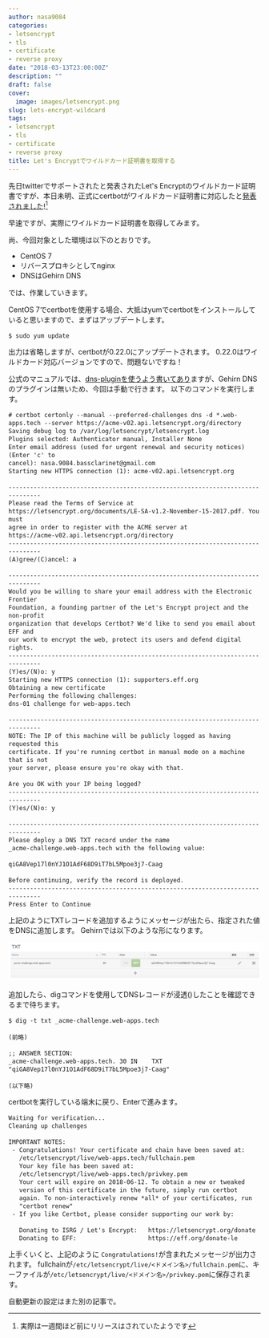 ```yaml
---
author: nasa9084
categories:
- letsencrypt
- tls
- certificate
- reverse proxy
date: "2018-03-13T23:00:00Z"
description: ""
draft: false
cover:
  image: images/letsencrypt.png
slug: lets-encrypt-wildcard
tags:
- letsencrypt
- tls
- certificate
- reverse proxy
title: Let's Encryptでワイルドカード証明書を取得する
---
```



先日twitterでサポートされたと発表されたLet's Encryptのワイルドカード証明書ですが、本日未明、正式にcertbotがワイルドカード証明書に対応したと[発表されました](https://community.letsencrypt.org/t/acme-v2-and-wildcard-certificate-support-is-live/55579)![^0.22.0]

早速ですが、実際にワイルドカード証明書を取得してみます。

尚、今回対象とした環境は以下のとおりです。

* CentOS 7
* リバースプロキシとしてnginx
* DNSはGehirn DNS

では、作業していきます。

CentOS 7でcertbotを使用する場合、大抵はyumでcertbotをインストールしていると思いますので、まずはアップデートします。

``` shell
$ sudo yum update
```

出力は省略しますが、certbotが0.22.0にアップデートされます。
0.22.0はワイルドカード対応バージョンですので、問題ないですね！

公式のマニュアルでは、[dns-pluginを使うよう書いてあり](https://certbot.eff.org/lets-encrypt/centosrhel7-nginx)ますが、Gehirn DNSのプラグインは無いため、今回は手動で行きます。
以下のコマンドを実行します。

``` shell
# certbot certonly --manual --preferred-challenges dns -d *.web-apps.tech --server https://acme-v02.api.letsencrypt.org/directory
Saving debug log to /var/log/letsencrypt/letsencrypt.log
Plugins selected: Authenticator manual, Installer None
Enter email address (used for urgent renewal and security notices) (Enter 'c' to
cancel): nasa.9084.bassclarinet@gmail.com
Starting new HTTPS connection (1): acme-v02.api.letsencrypt.org

-------------------------------------------------------------------------------
Please read the Terms of Service at
https://letsencrypt.org/documents/LE-SA-v1.2-November-15-2017.pdf. You must
agree in order to register with the ACME server at
https://acme-v02.api.letsencrypt.org/directory
-------------------------------------------------------------------------------
(A)gree/(C)ancel: a

-------------------------------------------------------------------------------
Would you be willing to share your email address with the Electronic Frontier
Foundation, a founding partner of the Let's Encrypt project and the non-profit
organization that develops Certbot? We'd like to send you email about EFF and
our work to encrypt the web, protect its users and defend digital rights.
-------------------------------------------------------------------------------
(Y)es/(N)o: y
Starting new HTTPS connection (1): supporters.eff.org
Obtaining a new certificate
Performing the following challenges:
dns-01 challenge for web-apps.tech

-------------------------------------------------------------------------------
NOTE: The IP of this machine will be publicly logged as having requested this
certificate. If you're running certbot in manual mode on a machine that is not
your server, please ensure you're okay with that.

Are you OK with your IP being logged?
-------------------------------------------------------------------------------
(Y)es/(N)o: y

-------------------------------------------------------------------------------
Please deploy a DNS TXT record under the name
_acme-challenge.web-apps.tech with the following value:

qiGA8Vep17l0nYJ1O1AdF68D9iT7bL5Mpoe3j7-Caag

Before continuing, verify the record is deployed.
-------------------------------------------------------------------------------
Press Enter to Continue
```

上記のようにTXTレコードを追加するようにメッセージが出たら、指定された値をDNSに追加します。
Gehirnでは以下のような形になります。

![Gehirn_txt_record](images/Gehirn_txt_record.png)

追加したら、digコマンドを使用してDNSレコードが浸透()したことを確認できるまで待ちます。

``` shell
$ dig -t txt _acme-challenge.web-apps.tech

(前略)

;; ANSWER SECTION:
_acme-challenge.web-apps.tech. 30 IN	TXT	"qiGA8Vep17l0nYJ1O1AdF68D9iT7bL5Mpoe3j7-Caag"

(以下略)
```

certbotを実行している端末に戻り、Enterで進みます。

``` shell
Waiting for verification...
Cleaning up challenges

IMPORTANT NOTES:
 - Congratulations! Your certificate and chain have been saved at:
   /etc/letsencrypt/live/web-apps.tech/fullchain.pem
   Your key file has been saved at:
   /etc/letsencrypt/live/web-apps.tech/privkey.pem
   Your cert will expire on 2018-06-12. To obtain a new or tweaked
   version of this certificate in the future, simply run certbot
   again. To non-interactively renew *all* of your certificates, run
   "certbot renew"
 - If you like Certbot, please consider supporting our work by:

   Donating to ISRG / Let's Encrypt:   https://letsencrypt.org/donate
   Donating to EFF:                    https://eff.org/donate-le
```

上手くいくと、上記のように `Congratulations!`が含まれたメッセージが出力されます。
fullchainが`/etc/letsencrypt/live/<ドメイン名>/fullchain.pem`に、キーファイルが`/etc/letsencrypt/live/<ドメイン名>/privkey.pem`に保存されます。

自動更新の設定はまた別の記事で。

[^0.22.0]: 実際は一週間ほど前にリリースはされていたようです

